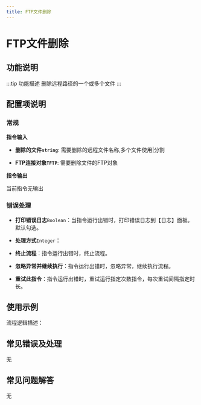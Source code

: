 ```yaml
---
title: FTP文件删除
---
```


# FTP文件删除

## 功能说明

:::tip 功能描述
删除远程路径的一个或多个文件
:::

## 配置项说明

### 常规

**指令输入**

- **删除的文件`string`**: 需要删除的远程文件名称,多个文件使用|分割

- **FTP连接对象`TFTP`**: 需要删除文件的FTP对象


**指令输出**

当前指令无输出

### 错误处理

- **打印错误日志**`Boolean`：当指令运行出错时，打印错误日志到【日志】面板。默认勾选。

- **处理方式**`Integer`：

 - **终止流程**：指令运行出错时，终止流程。

 - **忽略异常并继续执行**：指令运行出错时，忽略异常，继续执行流程。

 - **重试此指令**：指令运行出错时，重试运行指定次数指令，每次重试间隔指定时长。

## 使用示例

流程逻辑描述：

## 常见错误及处理

无

## 常见问题解答

无

